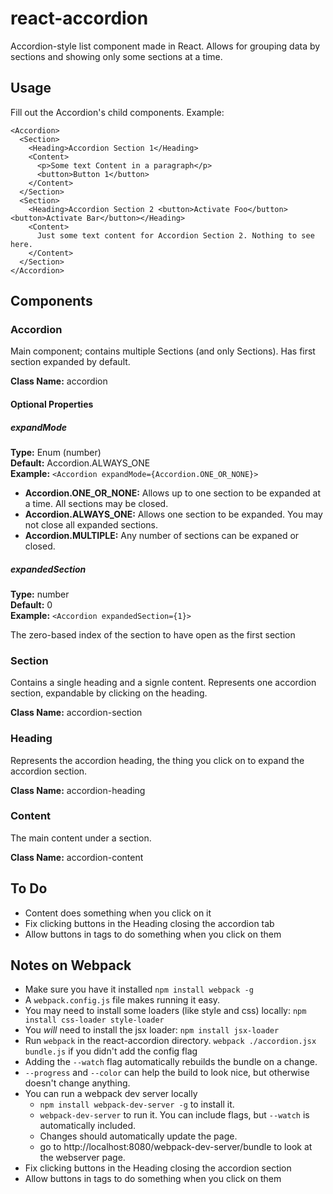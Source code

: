 react-accordion
===============
Accordion-style list component made in React. Allows for grouping data by sections and showing only some sections at a time.

Usage
-----

Fill out the Accordion's child components. Example:

    <Accordion>
      <Section>
        <Heading>Accordion Section 1</Heading>
        <Content>
          <p>Some text Content in a paragraph</p>
          <button>Button 1</button>
        </Content>
      </Section>
      <Section>
        <Heading>Accordion Section 2 <button>Activate Foo</button><button>Activate Bar</button></Heading>
        <Content>
          Just some text content for Accordion Section 2. Nothing to see here.
        </Content>
      </Section>
    </Accordion>

Components
----------

### Accordion ###

Main component; contains multiple Sections (and only Sections). Has first section expanded by default.

**Class Name:** accordion

#### Optional Properties ####

##### expandMode #####

**Type:** Enum (number)  
**Default:** Accordion.ALWAYS_ONE  
**Example:** `<Accordion expandMode={Accordion.ONE_OR_NONE}>`

* **Accordion.ONE\_OR\_NONE:** Allows up to one section to be expanded at a time. All sections may be closed.
* **Accordion.ALWAYS_ONE:** Allows one section to be expanded. You may not close all expanded sections.
* **Accordion.MULTIPLE:** Any number of sections can be expaned or closed.

##### expandedSection #####

**Type:** number  
**Default:** 0  
**Example:** `<Accordion expandedSection={1}>`

The zero-based index of the section to have open as the first section

### Section ###

Contains a single heading and a signle content. Represents one accordion section, expandable by clicking on the heading.

**Class Name:** accordion-section

### Heading ###

Represents the accordion heading, the thing you click on to expand the accordion section.

**Class Name:** accordion-heading

### Content ###

The main content under a section.

**Class Name:** accordion-content

To Do
-----

* Content does something when you click on it
* Fix clicking buttons in the Heading closing the accordion tab
* Allow buttons in tags to do something when you click on them

Notes on Webpack
----------------

* Make sure you have it installed `npm install webpack -g`
* A `webpack.config.js` file makes running it easy.
* You may need to install some loaders (like style and css) locally: `npm install css-loader style-loader`
* You *will* need to install the jsx loader: `npm install jsx-loader`
* Run `webpack` in the react-accordion directory. `webpack ./accordion.jsx bundle.js` if you didn't add the config flag
* Adding the `--watch` flag automatically rebuilds the bundle on a change.
* `--progress` and `--color` can help the build to look nice, but otherwise doesn't change anything.
* You can run a webpack dev server locally
  * `npm install webpack-dev-server -g` to install it.
  * `webpack-dev-server` to run it. You can include flags, but `--watch` is automatically included.
  * Changes should automatically update the page.
  * go to http://localhost:8080/webpack-dev-server/bundle to look at the webserver page.
* Fix clicking buttons in the Heading closing the accordion section
* Allow buttons in tags to do something when you click on them
